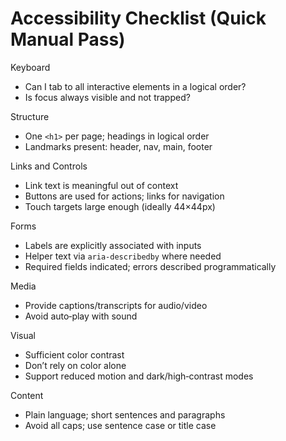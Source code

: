 # Accessibility Checklist (Quick Manual Pass)

Keyboard
- Can I tab to all interactive elements in a logical order?
- Is focus always visible and not trapped?

Structure
- One `<h1>` per page; headings in logical order
- Landmarks present: header, nav, main, footer

Links and Controls
- Link text is meaningful out of context
- Buttons are used for actions; links for navigation
- Touch targets large enough (ideally 44×44px)

Forms
- Labels are explicitly associated with inputs
- Helper text via `aria-describedby` where needed
- Required fields indicated; errors described programmatically

Media
- Provide captions/transcripts for audio/video
- Avoid auto‑play with sound

Visual
- Sufficient color contrast
- Don’t rely on color alone
- Support reduced motion and dark/high‑contrast modes

Content
- Plain language; short sentences and paragraphs
- Avoid all caps; use sentence case or title case
